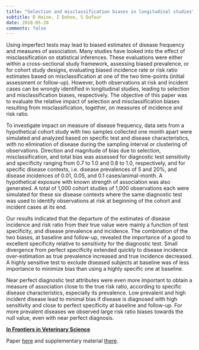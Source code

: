 ```yaml
---
title: "Selection and misclassification biases in longitudinal studies"
subtitle: D Haine, I Dohoo, S Dufour
date: 2018-05-28
comments: false
---
```


Using imperfect tests may lead to biased estimates of disease frequency and
measures of association.
Many studies have looked into the effect of misclassification on statistical
inferences.
These evaluations were either within a cross-sectional study framework,
assessing biased prevalence, or for cohort study designs, evaluating biased
incidence rate or risk ratio estimates based on misclassification at one
of the two time-points (initial assessment or follow-up).
However, both observations at risk and incident cases can be wrongly
identified in longitudinal studies, leading to selection and misclassification
biases, respectively.
The objective of this paper was to evaluate the relative impact of selection
and misclassification biases resulting from misclassification, together, on
measures of incidence and risk ratio.

To investigate impact on measure of disease frequency, data sets from a
hypothetical cohort study with two samples collected one month apart were
simulated and analyzed based on specific test and disease characteristics, with
no elimination of disease during the sampling interval or clustering of
observations.
Direction and magnitude of bias due to selection, misclassification, and total
bias was assessed for diagnostic test sensitivity and specificity ranging from
0.7 to 1.0 and 0.8 to 1.0, respectively, and for specific disease contexts,
i.e. disease prevalences of 5 and 20%, and disease incidences of 0.01, 0.05,
and 0.1 cases/animal-month.
A hypothetical exposure with known strength of association was also generated.
A total of 1,000 cohort studies of 1,000 observations each
were simulated for these six disease contexts where the same diagnostic test
was used to identify observations at risk at beginning of the cohort and
incident cases at its end.

Our results indicated that the departure of the estimates of disease incidence
and risk ratio from their true value were mainly a function of test
specificity, and disease prevalence and incidence.
The combination of the two biases, at baseline and follow-up, revealed the
importance of a good to excellent specificity relative to sensitivity for the
diagnostic test.
Small divergence from perfect specificity extended quickly to disease
incidence over-estimation as true prevalence increased and true incidence
decreased.
A highly sensitive test to exclude diseased subjects at baseline was of less
importance to minimize bias than using a highly specific one at baseline.

Near perfect diagnostic test attributes were even more important to obtain a
measure of association close to the true risk ratio, according to specific
disease characteristics, especially its prevalence.
Low prevalent and high incident disease lead to minimal bias if disease is
diagnosed with high sensitivity and close to perfect specificity at baseline and
follow-up.
For more prevalent diseases we observed large risk ratio biases towards the
null value, even with near perfect diagnosis.

[**In Frontiers in Veterinary Science**](https://www.frontiersin.org/articles/10.3389/fvets.2018.00099/full)

Paper [here](/pdf/Haine-bias-frontiers.pdf) and supplementary material [there](/pdf/Haine-bias-frontiers-supp.pdf).
